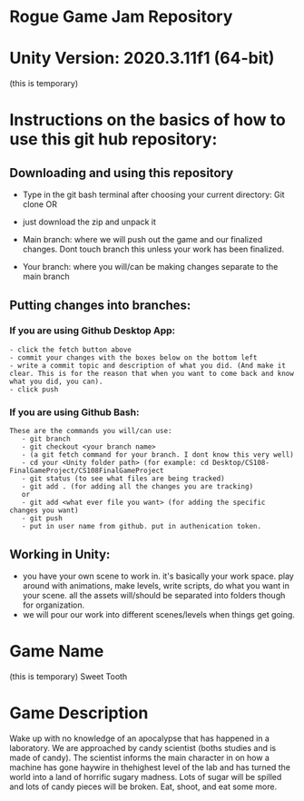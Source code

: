 # Rogue Game Jam Repository

# Unity Version: 2020.3.11f1 (64-bit)

(this is temporary)
# Instructions on the basics of how to use this git hub repository:
  ## Downloading and using this repository
  - Type in the git bash terminal after choosing your current directory: Git clone <repository http>
  OR
  - just download the zip and unpack it
  
  - Main branch: where we will push out the game and our finalized changes. Dont touch branch this unless your work has been finalized. 
  - Your branch: where you will/can be making changes separate to the main branch
  ## Putting changes into branches:
   ### If you are using Github Desktop App:
    - click the fetch button above 
    - commit your changes with the boxes below on the bottom left
    - write a commit topic and description of what you did. (And make it clear. This is for the reason that when you want to come back and know what you did, you can).
    - click push
   ### If you are using Github Bash:
    These are the commands you will/can use:
       - git branch
       - git checkout <your branch name>
       - (a git fetch command for your branch. I dont know this very well)
       - cd your <Unity folder path> (for example: cd Desktop/CS108-FinalGameProject/CS108FinalGameProject
       - git status (to see what files are being tracked)
       - git add . (for adding all the changes you are tracking) 
       or
       - git add <what ever file you want> (for adding the specific changes you want)
       - git push
       - put in user name from github. put in authenication token.
## Working in Unity:
   - you have your own scene to work in. it's basically your work space. play around with animations, make levels, write scripts, do what you want in your scene. all the assets will/should be separated into folders though for organization.
   - we will pour our work into different scenes/levels when things get going.   

# Game Name 
  (this is temporary) 
  Sweet Tooth
# Game Description
  Wake up with no knowledge of an apocalypse that has happened in a laboratory. We are approached by candy scientist (boths studies and is made of candy). The scientist informs the main character in on how a machine has gone haywire in thehighest level of the lab and has turned the world into a land of horrific sugary madness. Lots of sugar will be spilled and lots of candy pieces will be broken. Eat, shoot, and eat some more.
  
  
